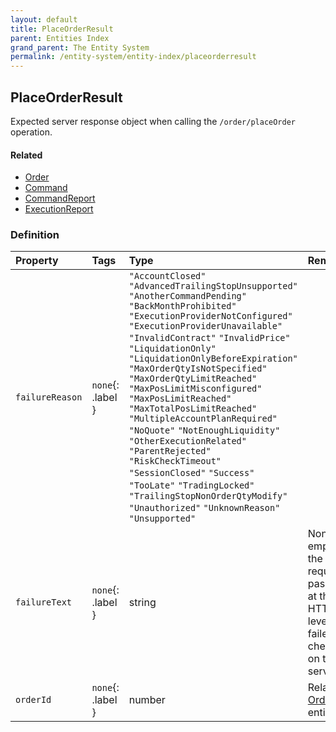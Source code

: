 ```yaml
---
layout: default
title: PlaceOrderResult
parent: Entities Index
grand_parent: The Entity System
permalink: /entity-system/entity-index/placeorderresult
---
```


## PlaceOrderResult
Expected server response object when calling the `/order/placeOrder` operation.

#### Related
- [Order]({{site.baseurl}}/entity-system/entity-index/order)
- [Command]({{site.baseurl}}/entity-system/entity-index/command)
- [CommandReport]({{site.baseurl}}/entity-system/entity-index/commandreport)
- [ExecutionReport]({{site.baseurl}}/entity-system/entity-index/executionreport)

### Definition

| Property | Tags | Type | Remarks
|:---------|:-----|:-----|:-------
| `failureReason` | `none`{: .label } | `"AccountClosed"` `"AdvancedTrailingStopUnsupported"` `"AnotherCommandPending"` `"BackMonthProhibited"` `"ExecutionProviderNotConfigured"` `"ExecutionProviderUnavailable"` `"InvalidContract"` `"InvalidPrice"` `"LiquidationOnly"` `"LiquidationOnlyBeforeExpiration"` `"MaxOrderQtyIsNotSpecified"` `"MaxOrderQtyLimitReached"` `"MaxPosLimitMisconfigured"` `"MaxPosLimitReached"` `"MaxTotalPosLimitReached"` `"MultipleAccountPlanRequired"` `"NoQuote"` `"NotEnoughLiquidity"` `"OtherExecutionRelated"` `"ParentRejected"` `"RiskCheckTimeout"` `"SessionClosed"` `"Success"` `"TooLate"` `"TradingLocked"` `"TrailingStopNonOrderQtyModify"` `"Unauthorized"` `"UnknownReason"` `"Unsupported"` | 
| `failureText` | `none`{: .label } | string | Non-empty if the request passed at the HTTP level, but failed a check on the server.
| `orderId` | `none`{: .label } | number | Related [Order]({{site.baseurl}}/entity-system/entity-index/order) entity.